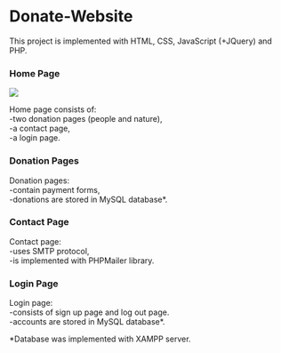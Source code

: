 <h1>Donate-Website</h1>
<p>This project is implemented with HTML, CSS, JavaScript (+JQuery) and PHP.</p>
<h3>Home Page</h3>
<img src="https://github.com/MaryKroustali/Donate-Website/blob/master/Donate%20for%20Nature%20Page/nature.jpg">
<p>Home page consists of: </br>
-two donation pages (people and nature), </br>
-a contact page,</br>
-a login page.</p>
<h3>Donation Pages</h3>
<p>Donation pages: </br>
-contain payment forms, </br>
-donations are stored in MySQL database*.</p>
<h3>Contact Page</h3>
<p>Contact page: </br>
-uses SMTP protocol, </br>
-is implemented with PHPMailer library.</p>
<h3>Login Page</h3>
<p>Login page: </br>
-consists of sign up page and log out page. </br>
-accounts are stored in MySQL database*.</p>
                            
*Database was implemented with XAMPP server.
